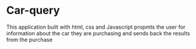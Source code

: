 # Car-query
This application built with html, css and Javascript propmts the user for information about the car they are purchasing and sends back the results from the purchase

